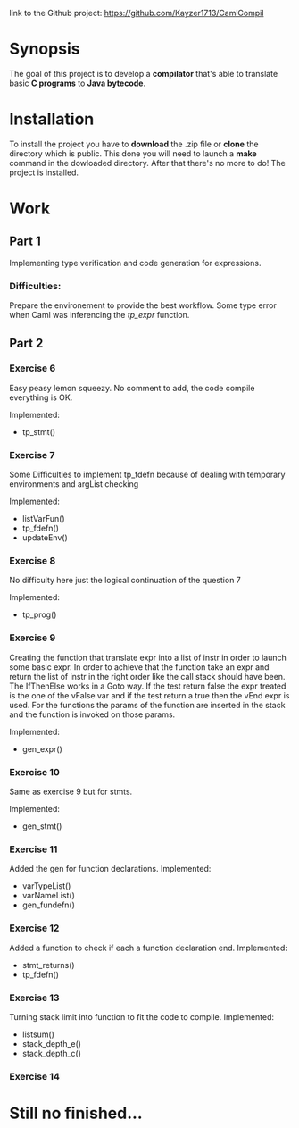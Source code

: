 link to the Github project: https://github.com/Kayzer1713/CamlCompil
# Synopsis
The goal of this project is to develop a **compilator** that's able to translate basic **C programs** to **Java bytecode**.

# Installation
To install the project you have to **download** the .zip file or **clone** the directory which is public.
This done you will need to launch a **make** command in the dowloaded directory.
After that there's no more to do! The project is installed.

# Work
## Part 1
Implementing type verification and code generation for expressions.
### Difficulties:
Prepare the environement to provide the best workflow.
Some type error when Caml was inferencing the *tp_expr* function.

## Part 2

### Exercise 6
Easy peasy lemon squeezy. No comment to add, the code compile everything is OK.

  Implemented:
- tp_stmt()

### Exercise 7
Some Difficulties to implement tp_fdefn because of dealing with temporary environments and argList checking

  Implemented:
* listVarFun()
* tp_fdefn()
* updateEnv()

### Exercise 8
No difficulty here just the logical continuation of the question 7

  Implemented:
* tp_prog()

### Exercise 9
Creating the function that translate expr into a list of instr in order to launch some basic expr.
In order to achieve that the function take an expr and return the list of instr in the right order like the call stack should have been.
The IfThenElse works in a Goto way. If the test return false the expr treated is the one of the vFalse var and if the test return a true then the vEnd expr is used.
For the functions the params of the function are inserted in the stack and the function is invoked on those params.

  Implemented:
* gen_expr()

### Exercise 10
Same as exercise 9 but for stmts.

  Implemented:
* gen_stmt()

### Exercise 11
Added the gen for function declarations.
  Implemented:
* varTypeList()
* varNameList()
* gen_fundefn()

### Exercise 12
Added a function to check if each a function declaration end.
  Implemented:
* stmt_returns()
* tp_fdefn()

### Exercise 13
Turning stack limit into function to fit the code to compile.
  Implemented:
* listsum()
* stack_depth_e()
* stack_depth_c()

### Exercise 14
# Still no finished...
